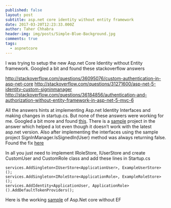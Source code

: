 ```yaml
---
published: false
layout: post
subtitle: asp.net core identity without entity framework
date: 2017-03-20T12:23:33.000Z
author: Taher Chhabra
header-img: img/posts/Simple-Blue-Background.jpg
comments: true
tags:
  - aspnetcore
---
```

I was trying to setup the new Asp.net Core Identity without Entity framework. Googled a bit and found these stackoverflow answers

http://stackoverflow.com/questions/36095076/custom-authentication-in-asp-net-core http://stackoverflow.com/questions/31271600/asp-net-5-identity-custom-signinmanager http://stackoverflow.com/questions/36184856/authentication-and-authorization-without-entity-framework-in-asp-net-5-mvc-6

All the answers hints at implementing Asp.net Identity Interfaces and making changes in startup.cs. But none of these answers were working for me. Googled a bit more and found [this](http://stackoverflow.com/questions/36794285/how-to-use-asp-net-core-1-signinmanager-without-entityframework). There is a [sample](https://github.com/MatthewKing/IdentityWithoutEF) project in the answer which helped a lot even though it doesn’t work with the latest asp.net version. Also after implementing the interfaces using the sample project SignInManager.IsSignedIn(User) method was always returning false. Found the fix [here](https://github.com/aspnet/Home/issues/1727)

In all you just need to implement IRoleStore, IUserStore and create CustomUser and CustomRole class and add these lines in Startup.cs

    services.AddSingleton<IUserStore<ApplicationUser>, ExampleUserStore>();
    services.AddSingleton<IRoleStore<ApplicationRole>, ExampleRoleStore>();
    services.AddIdentity<ApplicationUser, ApplicationRole>().AddDefaultTokenProviders();
    
Here is the working [sample](https://github.com/taherchhabra/AspNetCoreIdentityWithoutEF) of Asp.Net core without EF